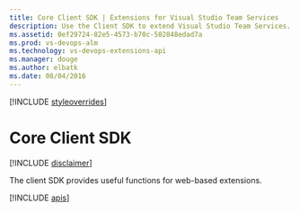```yaml
---
title: Core Client SDK | Extensions for Visual Studio Team Services
description: Use the Client SDK to extend Visual Studio Team Services.
ms.assetid: 0ef29724-82e5-4573-b70c-502848edad7a
ms.prod: vs-devops-alm
ms.technology: vs-devops-extensions-api
ms.manager: douge
ms.author: elbatk
ms.date: 08/04/2016
---
```


[!INCLUDE [styleoverrides](./api/_data/style-overrides.md)]

# Core Client SDK

[!INCLUDE [disclaimer](./api/_data/disclaimer.md)]

The client SDK provides useful functions for web-based extensions.

[!INCLUDE [apis](api/VSS/SDK/VSS_SDK/VSS.md)]
